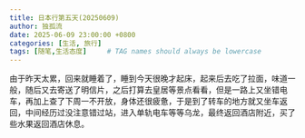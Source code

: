 ```yaml
---
title: 日本行第五天(20250609)
author: 独孤流
date: 2025-06-09 23:00:00 +0800
categories: [生活, 旅行]
tags: [随笔,生活态度]     # TAG names should always be lowercase
---
```


由于昨天太累，回来就睡着了，睡到今天很晚才起床，起来后去吃了拉面，味道一般，随后又去寄送了明信片，之后打算去皇居等景点看看，但是一路上又坐错电车，再加上查了下周一不开放，身体还很疲惫，于是到了转车的地方就又坐车返回，中间经历过没注意错过站，进入单轨电车等等乌龙，最终返回酒店附近，买了些水果返回酒店休息。
